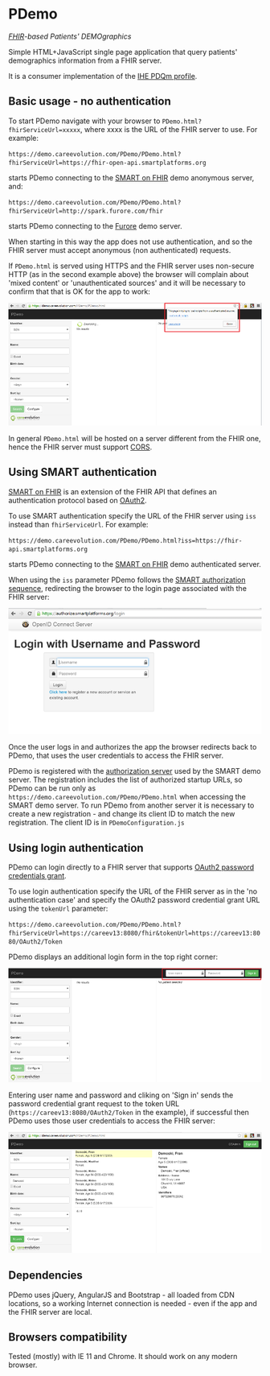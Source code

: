 # PDemo

*[FHIR](http://www.hl7.org/implement/standards/fhir/)-based Patients' DEMOgraphics*

Simple HTML+JavaScript single page application that query patients' demographics information from a FHIR server.

It is a consumer implementation of the [IHE PDQm profile](http://www.ihe.net/uploadedFiles/Documents/ITI/IHE_ITI_Suppl_PDQm_Rev1.0_PC_2014-06-06.pdf).

## Basic usage  - no authentication

To start PDemo navigate with your browser to `PDemo.html?fhirServiceUrl=xxxxx`, where xxxx is the URL of the FHIR server to use. For example:

`https://demo.careevolution.com/PDemo/PDemo.html?fhirServiceUrl=https://fhir-open-api.smartplatforms.org`

starts PDemo connecting to the [SMART on FHIR](http://docs.smartplatforms.org/) demo anonymous server, and:

`https://demo.careevolution.com/PDemo/PDemo.html?fhirServiceUrl=http://spark.furore.com/fhir`

starts PDemo connecting to the [Furore](http://spark.furore.com/) demo server. 

When starting in this way the app does not use authentication, and so the FHIR server must accept anonymous (non authenticated) requests.

If `PDemo.html` is served using HTTPS and the FHIR server uses non-secure HTTP (as in the second example above) the browser will complain about 'mixed content' or 'unauthenticated sources' and it will be necessary to confirm that that is OK for the app to work:

![Unauthenticated sources in Chrome](Documentation/Chrome_unauthorized.png)

In general `PDemo.html` will be hosted on a server different from the FHIR one, hence the FHIR server must support [CORS](http://en.wikipedia.org/wiki/Cross-origin_resource_sharing).

## Using SMART authentication

[SMART on FHIR](http://docs.smartplatforms.org/) is an extension of the FHIR API that defines an authentication protocol based on [OAuth2](http://oauth.net/2/).

To use SMART authentication specify the URL of the FHIR server using `iss` instead than `fhirServiceUrl`. For example:

`https://demo.careevolution.com/PDemo/PDemo.html?iss=https://fhir-api.smartplatforms.org`

starts PDemo connecting to the [SMART on FHIR](http://docs.smartplatforms.org/) demo authenticated server. 

When using the `iss` parameter PDemo follows the [SMART authorization sequence](http://docs.smartplatforms.org/authorization/public/), redirecting the browser to the login page associated with the FHIR server:

![SMART login](Documentation/SMART_login.png)

Once the user logs in and authorizes the app the browser redirects back to PDemo, that uses the user credentials to access the FHIR server.

PDemo is registered with the [authorization server](https://authorize.smartplatforms.org/) used by the SMART demo server. The registration includes the list of authorized startup URLs, so PDemo can be run only as `https://demo.careevolution.com/PDemo/PDemo.html` when accessing the SMART demo server. To run PDemo from another server it is necessary to create a new registration - and change its client ID to match the new registration. The client ID is in `PDemoConfiguration.js`

## Using login authentication

PDemo can login directly to a FHIR server that supports [OAuth2 password credentials grant](http://tools.ietf.org/html/rfc6749#section-4.3).

To use login authentication specify the URL of the FHIR server as in the 'no authentication case' and specify the OAuth2 password credential grant URL using the `tokenUrl` parameter:

`https://demo.careevolution.com/PDemo/PDemo.html?fhirServiceUrl=https://careev13:8080/fhir&tokenUrl=https://careev13:8080/OAuth2/Token`

PDemo displays an additional login form in the top right corner:

![PDemo login](Documentation/PDemo_login.png)

Entering user name and password and cliking on 'Sign in' sends the password credential grant request to the token URL (`https://careev13:8080/OAuth2/Token` in the example), if successful then PDemo uses those user credentials to access the FHIR server:

![PDemo logged-in](Documentation/PDemo_logged_in.png)

## Dependencies

PDemo uses jQuery, AngularJS and Bootstrap - all loaded from CDN locations, so a working Internet connection is needed - even if the app and the FHIR server are local.

## Browsers compatibility

Tested (mostly) with IE 11 and Chrome. It should work on any modern browser.
